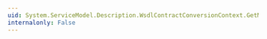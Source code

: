 ```yaml
---
uid: System.ServiceModel.Description.WsdlContractConversionContext.GetMessageDescription(System.Web.Services.Description.OperationMessage)
internalonly: False
---
```

